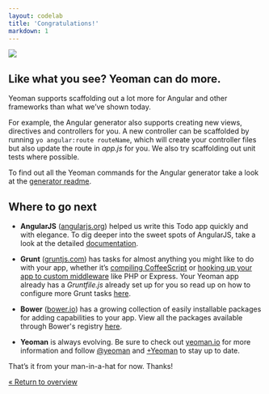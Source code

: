 ```yaml
---
layout: codelab
title: 'Congratulations!'
markdown: 1
---
```


<div class="mast-holder">
  <img src="/assets/img/yeoman-003.png">
</div>

## Like what you see? Yeoman can do more.

Yeoman supports scaffolding out a lot more for Angular and other frameworks than what we’ve shown today.

For example, the Angular generator also supports creating new views, directives and controllers for you. A new controller can be scaffolded by running `yo angular:route routeName`, which will create your controller files but also update the route in *app.js* for you. We also try scaffolding out unit tests where possible.

To find out all the Yeoman commands for the Angular generator take a look at the [generator readme](https://github.com/yeoman/generator-angular#readme).

## Where to go next

* **AngularJS** ([angularjs.org](https://angularjs.org/)) helped us write this Todo app quickly and with elegance. To dig deeper into the sweet spots of AngularJS, take a look at the detailed [documentation](https://docs.angularjs.org/guide/overview).

* **Grunt** ([gruntjs.com](http://gruntjs.com)) has tasks for almost anything you might like to do with your app, whether it’s [compiling CoffeeScript](https://github.com/gruntjs/grunt-contrib-compass) or [hooking up your app to custom middleware](https://github.com/gruntjs/grunt-contrib-connect) like PHP or Express. Your Yeoman app already has a *Gruntfile.js* already set up for you so read up on how to configure more Grunt tasks [here](http://gruntjs.com/configuring-tasks).

* **Bower** ([bower.io](http://bower.io/)) has a growing collection of easily installable packages for adding capabilities to your app. View all the packages available through Bower's registry [here](http://sindresorhus.com/bower-components/).

* **Yeoman** is always evolving. Be sure to check out [yeoman.io](http://yeoman.io) for more information and follow [@yeoman](https://twitter.com/yeoman) and [+Yeoman](https://plus.google.com/101063139999404044459/posts) to stay up to date.

That’s it from your man-in-a-hat for now. Thanks!

<p class="codelab-paging">
  <a href="../codelab.html#toc">&laquo; Return to overview</a>
</p>
